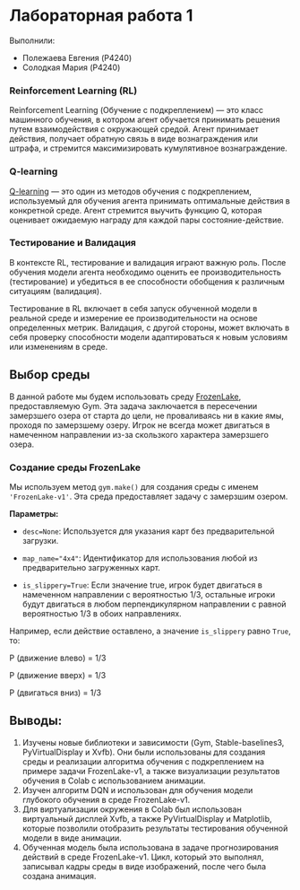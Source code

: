 # Лабораторная работа 1

Выполнили:
* Полежаева Евгения (P4240)
* Солодкая Мария (P4240)

### Reinforcement Learning (RL)

Reinforcement Learning (Обучение с подкреплением) — это класс машинного обучения, в котором агент обучается принимать решения путем взаимодействия с окружающей средой. Агент принимает действия, получает обратную связь в виде вознаграждения или штрафа, и стремится максимизировать кумулятивное вознаграждение.

### Q-learning
[Q-learning](https://en.wikipedia.org/wiki/Q-learning) — это один из методов обучения с подкреплением, используемый для обучения агента принимать оптимальные действия в конкретной среде. Агент стремится выучить функцию Q, которая оценивает ожидаемую награду для каждой пары состояние-действие.

### Тестирование и Валидация

В контексте RL, тестирование и валидация играют важную роль. После обучения модели агента необходимо оценить ее производительность (тестирование) и убедиться в ее способности обобщения к различным ситуациям (валидация).

Тестирование в RL включает в себя запуск обученной модели в реальной среде и измерение ее производительности на основе определенных метрик. Валидация, с другой стороны, может включать в себя проверку способности модели адаптироваться к новым условиям или изменениям в среде.

## Выбор среды

В данной работе мы будем использовать среду [FrozenLake](https://gymnasium.farama.org/environments/toy_text/frozen_lake/#frozen-lake), предоставляемую Gym. Эта задача заключается в пересечении замерзшего озера от старта до цели, не проваливаясь ни в какие ямы, проходя по замерзшему озеру. Игрок не всегда может двигаться в намеченном направлении из-за скользкого характера замерзшего озера.

### Создание среды FrozenLake

Мы используем метод `gym.make()` для создания среды с именем `'FrozenLake-v1'`. Эта среда предоставляет задачу с замерзшим озером.

**Параметры:**

* `desc=None`: Используется для указания карт без предварительной загрузки.

* `map_name="4x4"`: Идентификатор для использования любой из предварительно загруженных карт.

* `is_slippery=True`: Если значение true, игрок будет двигаться в намеченном направлении с вероятностью 1/3, остальные игроки будут двигаться в любом перпендикулярном направлении с равной вероятностью 1/3 в обоих направлениях.

Например, если действие оставлено, а значение `is_slippery` равно `True`, то:

P (движение влево) = 1/3

P (движение вверх) = 1/3

P (двигаться вниз) = 1/3

## Выводы:

1. Изучены новые библиотеки и зависимости (Gym, Stable-baselines3, PyVirtualDisplay и Xvfb). Они были использованы для создания среды и реализации алгоритма обучения с подкреплением на примере задачи FrozenLake-v1, а также визуализации результатов обучения в Colab с использованием анимации.
2. Изучен алгоритм DQN и использован для обучения модели глубокого обучения в среде FrozenLake-v1.
3. Для виртуализации окружения в Colab был использован виртуальный дисплей Xvfb, а также PyVirtualDisplay и Matplotlib, которые позволили отобразить результаты тестирования обученной модели в виде анимации.
4. Обученная модель была использована в задаче прогнозирования действий в среде FrozenLake-v1. Цикл, который это выполнял, записывал кадры среды в виде изображений, после чего была создана анимация.
